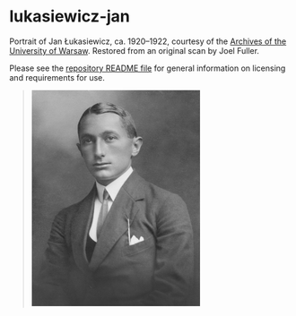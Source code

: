 # lukasiewicz-jan

Portrait of Jan <span>Ł</span>ukasiewicz, ca. 1920–1922, courtesy of the
[Archives of the University of Warsaw](http://www.archiwum.uw.edu.pl/).
Restored from an original scan by Joel Fuller.

Please see the [repository README file](https://github.com/OpenLogicProject/photos/blob/master/README.md) for general information on licensing and requirements for use.

> ![lukasiewicz-jan](https://github.com/OpenLogicProject/photos/blob/master/lukasiewicz-jan/lukasiewicz-jan-small.png)